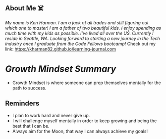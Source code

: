 ## About Me :skull_and_crossbones:
_My name is Ken Harman. I am a jack of all trades and still figuring out which one to master! I am a father of two beautiful kids. I enjoy spending as much time with my kids as possible. I've lived all over the US. Currently I reside in Seattle, WA. Looking forward to starting a new journey in the Tech industry once I graduate from the Code Fellows bootcamp!_ Check out my link: https://kharman82.github.io/learning-journal.com
# *Growth Mindset Summary*
* Growth Mindset is where someone can prep themselves mentally for the path to success.
## Reminders
-  I plan to work hard and never give up. 
-  I will challenge myself mentally in order to keep growing and being the best that I can be.
-  Always aim for the Moon, that way I can always achieve my goals!
